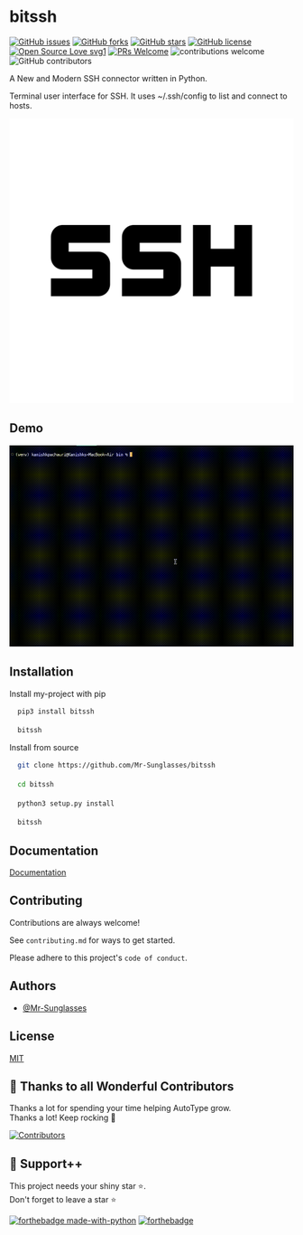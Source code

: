 
# bitssh
[![GitHub issues](https://img.shields.io/github/issues/Mr-Sunglasses/bitssh)](https://github.com/Mr-Sunglasses/bitssh)
[![GitHub forks](https://img.shields.io/github/forks/Mr-Sunglasses/bitssh)](https://github.com/Mr-Sunglasses/bitssh/network)
[![GitHub stars](https://img.shields.io/github/stars/Mr-Sunglasses/bitssh)](https://github.com/Mr-Sunglasses/bitssh)
[![GitHub license](https://img.shields.io/github/license/Mr-Sunglasses/bitssh)](https://github.com/Mr-Sunglasses/bitssh/blob/main/LICENSE)
[![Open Source Love svg1](https://badges.frapsoft.com/os/v1/open-source.svg?v=103)](https://github.com/ellerbrock/open-source-badges/) [![PRs Welcome](https://img.shields.io/badge/PRs-welcome-brightgreen.svg?style=flat-square)](http://makeapullrequest.com) ![contributions welcome](https://img.shields.io/static/v1.svg?label=Contributions&message=Welcome&color=0059b3&style=flat-square) ![GitHub contributors](https://img.shields.io/github/contributors-anon/Mr-Sunglasses/bitssh) 

A New and Modern SSH connector written in Python.

Terminal user interface for SSH. It uses ~/.ssh/config to list and connect to hosts.

![bitssh](artwork/logo/bitssh_logo.png)


## Demo

![bitsshdemo](artwork/demo/bitssh_demo.gif)



## Installation

Install my-project with pip

```bash
  pip3 install bitssh
  
  bitssh
```

Install from source

```bash
  git clone https://github.com/Mr-Sunglasses/bitssh

  cd bitssh

  python3 setup.py install

  bitssh
```
    
## Documentation

[Documentation](docs/docs.md)


## Contributing

Contributions are always welcome!

See `contributing.md` for ways to get started.

Please adhere to this project's `code of conduct`.


## Authors

- [@Mr-Sunglasses](https://www.github.com/Mr-Sunglasses)


## License

[MIT](https://choosealicense.com/licenses/mit/)


## 💪 Thanks to all Wonderful Contributors

Thanks a lot for spending your time helping AutoType grow.   
Thanks a lot! Keep rocking 🍻

[![Contributors](https://contrib.rocks/image?repo=Mr-Sunglasses/bitssh)](https://github.com/Mr-Sunglasses/bitssh/graphs/contributors)

## 🙏 Support++

This project needs your shiny star ⭐.   
Don't forget to leave a star ⭐️

[![forthebadge made-with-python](http://ForTheBadge.com/images/badges/made-with-python.svg)](https://www.python.org/)  [![forthebadge](https://forthebadge.com/images/badges/built-with-love.svg)](https://forthebadge.com)

